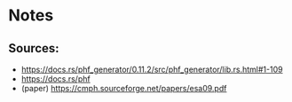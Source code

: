 # Notes

## Sources:
 - https://docs.rs/phf_generator/0.11.2/src/phf_generator/lib.rs.html#1-109
 - https://docs.rs/phf
 - (paper) https://cmph.sourceforge.net/papers/esa09.pdf